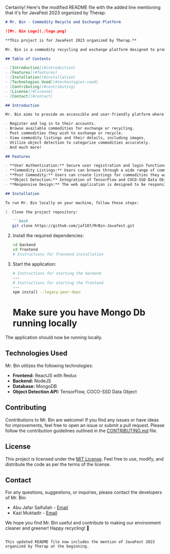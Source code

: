 Certainly! Here's the modified README file with the added line mentioning that it's for JavaFest 2023 organized by Therap:

```markdown
# Mr. Bin - Commodity Recycle and Exchange Platform

![Mr. Bin Logo](./logo.png)

**This project is for JavaFest 2023 organized by Therap.**

Mr. Bin is a commodity recycling and exchange platform designed to promote eco-friendly practices and encourage recycling within communities. This repository contains the source code for both the frontend and backend of Mr. Bin.

## Table of Contents

- [Introduction](#introduction)
- [Features](#features)
- [Installation](#installation)
- [Technologies Used](#technologies-used)
- [Contributing](#contributing)
- [License](#license)
- [Contact](#contact)

## Introduction

Mr. Bin aims to provide an accessible and user-friendly platform where users can:

- Register and log in to their accounts.
- Browse available commodities for exchange or recycling.
- Post commodities they wish to exchange or recycle.
- View commodity listings and their details, including images.
- Utilize object detection to categorize commodities accurately.
- And much more!

## Features

- **User Authentication:** Secure user registration and login functionality.
- **Commodity Listings:** Users can browse through a wide range of commodities available for exchange or recycling.
- **Post Commodity:** Users can create listings for commodities they want to offer for exchange or recycling.
- **Object Detection:** Integration of TensorFlow and COCO-SSD Data Object to detect and categorize objects in images.
- **Responsive Design:** The web application is designed to be responsive and accessible across various devices.

## Installation

To run Mr. Bin locally on your machine, follow these steps:

1. Clone the project repository:

   ```bash
   git clone https://github.com/jaf107/MrBin-Javafest.git
   ```

2. Install the required dependencies:

   ```bash
   cd backend
   cd frontend
   # Instructions for frontend installation
   ```

3. Start the application:

   ```bash
   # Instructions for starting the backend
   ---
   # Instructions for starting the frontend
   ---
   npm install --legacy-peer-deps
   ```
   # Make sure you have Mongo Db running locally

The application should now be running locally.

## Technologies Used

Mr. Bin utilizes the following technologies:

- **Frontend:** ReactJS with Redux
- **Backend:** NodeJS
- **Database:** MongoDB
- **Object Detection API:** TensorFlow, COCO-SSD Data Object

## Contributing

Contributions to Mr. Bin are welcome! If you find any issues or have ideas for improvements, feel free to open an issue or submit a pull request. Please follow the contribution guidelines outlined in the [CONTRIBUTING.md](CONTRIBUTING.md) file.

## License

This project is licensed under the [MIT License](LICENSE). Feel free to use, modify, and distribute the code as per the terms of the license.

## Contact

For any questions, suggestions, or inquiries, please contact the developers of Mr. Bin:

- Abu Jafar Saifullah - [Email](mailto:bsse1109@iit.du.ac.bd)
- Kazi Muktadir - [Email](mailto:bsse1111@iit.du.ac.bd)

We hope you find Mr. Bin useful and contribute to making our environment cleaner and greener! Happy recycling! 🌱
```

This updated README file now includes the mention of JavaFest 2023 organized by Therap at the beginning.
